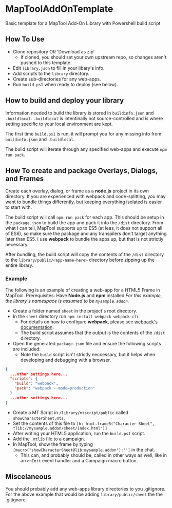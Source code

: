 # MapToolAddOnTemplate

Basic template for a MapTool Add-On Library with Powershell build script

## How To Use

- Clone repository OR 'Download as zip'
  - If cloned, you should set your own upstream repo, so changes aren't pushed to this template.
- Edit `library.json` to fill in your libary's info.
- Add scripts to the `library` directory.
- Create sub-directories for any web-apps.
- Run `build.ps1` when ready to deploy (see below).

## How to build and deploy your library

Information needed to build the library is stored in `buildinfo.json` and `.buildlocal`.
`.buildlocal` is intentinally not source-controlled and is where setting specific to your local environment are kept.

The first time `build.ps1` is run, it will prompt you for any missing info from `buildinfo.json` and `.buildlocal`.

The build script will iterate through any specified web-apps and execute `npm run pack`.

## How To create and package Overlays, Dialogs, and Frames

Create each overlay, dialog, or frame as a __node.js__ project in its own directory.
If you are experienced with webpack and code-splitting, you may want to bundle things differently,
but keeping everything isolated is easier to start with.

The build script will call `npm run pack` for each app.
This should be setup in the `package.json` to build the app and pack it into the `/dist` directory.
From what I can tell, MapTool supports up to ES5 (at leas, it does not support all of ES6), so make sure the package and any transpilers don't target anything later than ES5.
I use __webpack__ to bundle the apps up, but that is not strictly necessary.

After bundling, the build script will copy the contents of the `/dist` directory to the `library/public/<app-name-here>` directory before zipping up the entire library.

### Example

The following is an example of creating a web-app for a HTML5 Frame in MapTool.
Prerequisites: Have __Node.js__ and __npm__ installed
_For this example, the library's namespace is assumed to be `mysample.addon`._

- Create a folder named `sheet` in the project's root directory.
- In the `sheet` directory run `npm install webpack webpack-cli`
  - For details on how to configure __webpack__, please see [webpack's documentation](https://webpack.js.org/concepts/).
  - The build script assumes that the output is the contents of the `/dist` directory.
- Open the generated `package.json` file and ensure the following scripts are included:
  - Note the `build` script isn't strictly neccessary, but it helps when developing and debugging with a browser.

```json
{
  ...other settings here...
  "scripts": {
    "build": "webpack",
    "pack": "webpack --mode=production"
  }
  ...other settings here...
}
```

- Create a MT Script in `/library/mtscript/public` called `showCharacterSheet.mts`.
- Set the contents of this file to `[h: html.frame5("Character Sheet", "lib://mysample.addon/sheet/index.html")]`
- After writing your HTML5 application, run the `build.ps1` script.
- Add the `.mtlib` file to a campaign.
- In MapTool, show the frame by typing `[macro("showCharacterSheet@lib:mysample.addon"):'']` in the chat.
  - This can, and probably should be, called in other ways as well, like in an `onInit` event handler and a Campaign macro button.

## Miscelaneous

You should probably add any web-apps library directories to you .gitignore.
For the above example that would be adding `library/public/sheet` the the .gitignore.
